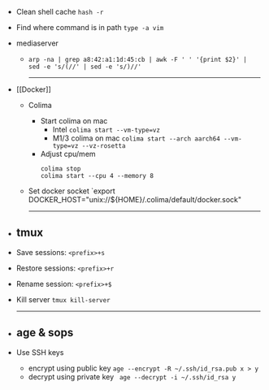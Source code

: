 

- Clean shell cache `hash -r`
- Find where command is in path `type -a vim`
- mediaserver
	- `arp -na | grep a8:42:a1:1d:45:cb | awk -F ' ' '{print $2}' | sed -e 's/(//' | sed -e 's/)//'`
	  
	  ---
- [[Docker]]
	- Colima
		- Start colima on mac
			- Intel `colima start --vm-type=vz`
			- M1/3 colima on mac `colima start --arch aarch64 --vm-type=vz --vz-rosetta`
		- Adjust cpu/mem
		  ```
		  colima stop
		  colima start --cpu 4 --memory 8
		  ```
	- Set docker socket
	  `export DOCKER_HOST="unix://${HOME}/.colima/default/docker.sock"
	  
	  ---
- ## tmux
- Save sessions: `<prefix>+s`
- Restore sessions: `<prefix>+r`
- Rename session: `<prefix>+$`
- Kill server `tmux kill-server`
  
  
  ---
- ## age & sops
- Use SSH keys
	- encrypt using public key 
	  `age --encrypt -R ~/.ssh/id_rsa.pub x > y`
	- decrypt using private key
	  ` age --decrypt -i ~/.ssh/id_rsa y`